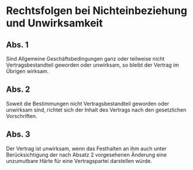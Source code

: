 # Rechtsfolgen bei Nichteinbeziehung und Unwirksamkeit



## Abs. 1

 Sind Allgemeine Geschäftsbedingungen ganz oder teilweise nicht Vertragsbestandteil geworden oder unwirksam, so bleibt der Vertrag im Übrigen wirksam.

## Abs. 2

 Soweit die Bestimmungen nicht Vertragsbestandteil geworden oder unwirksam sind, richtet sich der Inhalt des Vertrags nach den gesetzlichen Vorschriften.

## Abs. 3

 Der Vertrag ist unwirksam, wenn das Festhalten an ihm auch unter Berücksichtigung der nach Absatz 2 vorgesehenen Änderung eine unzumutbare Härte für eine Vertragspartei darstellen würde. 

